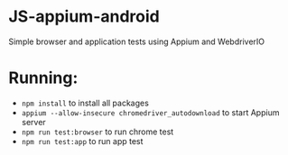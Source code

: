 # JS-appium-android
Simple browser and application tests using Appium and WebdriverIO

# Running:
- `npm install` to install all packages
- `appium --allow-insecure chromedriver_autodownload` to start Appium server
- `npm run test:browser` to run chrome test
- `npm run test:app` to run app test